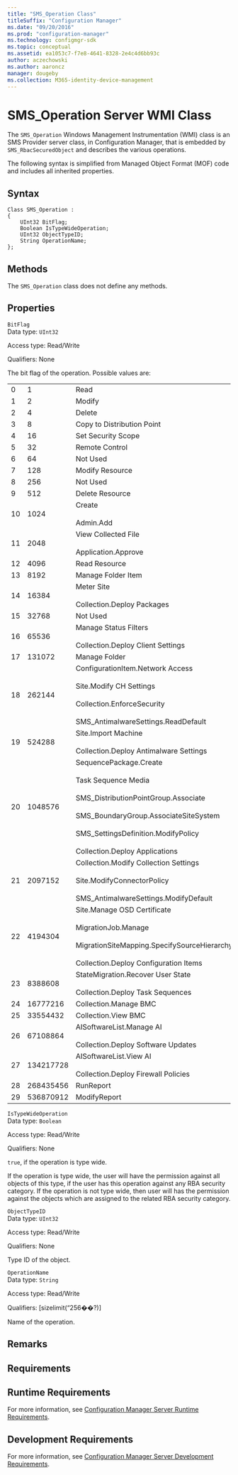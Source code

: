 ```yaml
---
title: "SMS_Operation Class"
titleSuffix: "Configuration Manager"
ms.date: "09/20/2016"
ms.prod: "configuration-manager"
ms.technology: configmgr-sdk
ms.topic: conceptual
ms.assetid: ea1053c7-f7e8-4641-8328-2e4c4d6bb93c
author: aczechowski
ms.author: aaroncz
manager: dougeby
ms.collection: M365-identity-device-management
---
```

# SMS_Operation Server WMI Class
The `SMS_Operation` Windows Management Instrumentation (WMI) class is an SMS Provider server class, in Configuration Manager, that is embedded by `SMS_RbacSecuredObject` and describes the various operations.  

 The following syntax is simplified from Managed Object Format (MOF) code and includes all inherited properties.  

## Syntax  

```  
Class SMS_Operation :    
{  
    UInt32 BitFlag;  
    Boolean IsTypeWideOperation;  
    UInt32 ObjectTypeID;  
    String OperationName;  
};  
```  

## Methods  
 The `SMS_Operation` class does not define any methods.  

## Properties  
 `BitFlag`  
 Data type: `UInt32`  

 Access type: Read/Write  

 Qualifiers: None  

 The bit flag of the operation. Possible values are:  

||||  
|-|-|-|  
|0|1|Read|  
|1|2|Modify|  
|2|4|Delete|  
|3|8|Copy to Distribution Point|  
|4|16|Set Security Scope|  
|5|32|Remote Control|  
|6|64|Not Used|  
|7|128|Modify Resource|  
|8|256|Not Used|  
|9|512|Delete Resource|  
|10|1024|Create<br /><br /> Admin.Add|  
|11|2048|View Collected File<br /><br /> Application.Approve|  
|12|4096|Read Resource|  
|13|8192|Manage Folder Item|  
|14|16384|Meter Site<br /><br /> Collection.Deploy Packages|  
|15|32768|Not Used|  
|16|65536|Manage Status Filters<br /><br /> Collection.Deploy Client Settings|  
|17|131072|Manage Folder|  
|18|262144|ConfigurationItem.Network Access<br /><br /> Site.Modify CH Settings<br /><br /> Collection.EnforceSecurity<br /><br /> SMS_AntimalwareSettings.ReadDefault|  
|19|524288|Site.Import Machine<br /><br /> Collection.Deploy Antimalware Settings|  
|20|1048576|SequencePackage.Create<br /><br /> Task Sequence Media<br /><br /> SMS_DistributionPointGroup.Associate<br /><br /> SMS_BoundaryGroup.AssociateSiteSystem<br /><br /> SMS_SettingsDefinition.ModifyPolicy<br /><br /> Collection.Deploy Applications|  
|21|2097152|Collection.Modify Collection Settings<br /><br /> Site.ModifyConnectorPolicy<br /><br /> SMS_AntimalwareSettings.ModifyDefault|  
|22|4194304|Site.Manage OSD Certificate<br /><br /> MigrationJob.Manage<br /><br /> MigrationSiteMapping.SpecifySourceHierarchy<br /><br /> Collection.Deploy Configuration Items|  
|23|8388608|StateMigration.Recover User State<br /><br /> Collection.Deploy Task Sequences|  
|24|16777216|Collection.Manage BMC|  
|25|33554432|Collection.View BMC|  
|26|67108864|AISoftwareList.Manage AI<br /><br /> Collection.Deploy Software Updates|  
|27|134217728|AISoftwareList.View AI<br /><br /> Collection.Deploy Firewall Policies|  
|28|268435456|RunReport|  
|29|536870912|ModifyReport|  

 `IsTypeWideOperation`  
 Data type: `Boolean`  

 Access type: Read/Write  

 Qualifiers: None  

 `true`, if the operation is type wide.  

 If the operation is type wide, the user will have the permission against all objects of this type, if the user has this operation against any RBA security category. If the operation is not type wide, then user will has the permission against the objects which are assigned to the related RBA security category.  

 `ObjectTypeID`  
 Data type: `UInt32`  

 Access type: Read/Write  

 Qualifiers: None  

 Type ID of the object.  

 `OperationName`  
 Data type: `String`  

 Access type: Read/Write  

 Qualifiers: [sizelimit(“256��?)]  

 Name of the operation.  

## Remarks  

## Requirements  

## Runtime Requirements  
 For more information, see [Configuration Manager Server Runtime Requirements](../../../../../develop/core/reqs/server-runtime-requirements.md).  

## Development Requirements  
 For more information, see [Configuration Manager Server Development Requirements](../../../../../develop/core/reqs/server-development-requirements.md).
